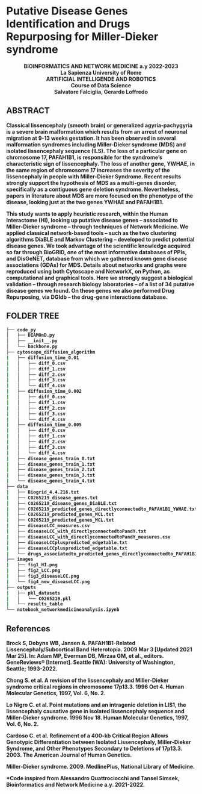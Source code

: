 # Putative Disease Genes Identification and Drugs Repurposing for Miller-Dieker syndrome

<p align="center">
  <b>BIOINFORMATICS AND NETWORK MEDICINE a.y 2022-2023<br />
La Sapienza University of Rome<br />
ARTIFICIAL INTELLIGENDE AND ROBOTICS<b>  <br />
Course of Data Science<b>  <br />
Salvatore Falciglia, Gerardo Loffredo<b> <br />
</p>


## ABSTRACT

Classical lissencephaly (smooth brain) or generalized agyria-pachygyria is a severe brain malformation which results from an arrest of neuronal migration at 9-13 weeks gestation. It has been observed in several malformation syndromes including Miller-Dieker syndrome (MDS) and isolated lissencephaly sequence (ILS). The loss of a particular gene on chromosome 17, PAFAH1B1, is responsible for the syndrome’s characteristic sign of lissencephaly. The loss of another gene, YWHAE, in the same region of chromosome 17 increases the severity of the lissencephaly in people with Miller-Dieker Syndrome. Recent results strongly support the hypothesis of MDS as a multi-genes disorder, specifically as a contiguous gene deletion syndrome. Nevertheless, papers in literature about MDS are more focused on the phenotype of the disease, looking just at the two genes YWHAE and PAFAH1B1. 

This study wants to apply heuristic research, within the Human Interactome (HI), looking up putative disease genes – associated to Miller-Dieker syndrome – through techniques of Network Medicine. We applied classical network-based tools – such as the two clustering algorithms DiaBLE and Markov Clustering – developed to predict potential disease genes. We took advantage of the scientific knowledge acquired so far through BioGRID, one of the most informative databases of PPIs, and DisGeNET, database from which we gathered known gene disease associations (GDAs) for MDS. Details about networks and graphs were reproduced using both Cytoscape and NetworkX, on Python, as computational and graphical tools. Here we strongly suggest a biological validation – through research biology laboratories – of a list of 34 putative disease genes we found. On these genes we also performed Drug Repurposing, via DGIdb – the drug-gene interactions database.

## FOLDER TREE
```bash
├── code_py
│   ├── DIAMOnD.py
│   ├── __init__.py
│   └── backbone.py
├── cytoscape_diffusion_algorithm
|   ├── diffusion_time_0.01
|   │   ├── diff_0.csv
|   │   ├── diff_1.csv
|   │   ├── diff_2.csv
|   │   ├── diff_3.csv
|   │   └── diff_4.csv
|   ├── diffusion_time_0.002
|   │   ├── diff_0.csv
|   │   ├── diff_1.csv
|   │   ├── diff_2.csv
|   │   ├── diff_3.csv
|   │   └── diff_4.csv
|   ├── diffusion_time_0.005
|   │   ├── diff_0.csv
|   │   ├── diff_1.csv
|   │   ├── diff_2.csv
|   │   ├── diff_3.csv
|   │   └── diff_4.csv
|   ├── disease_genes_train_0.txt
|   ├── disease_genes_train_1.txt
|   ├── disease_genes_train_2.txt
|   ├── disease_genes_train_3.txt
|   └── disease_genes_train_4.txt
├── data
|   ├── Biogrid_4.4.216.txt
|   ├── C0265219_disease_genes.txt
|   ├── C0265219_disease_genes_DiaBLE.txt
|   ├── C0265219_predicted_genes_directlyconnectedto_PAFAH1B1_YWHAE.txt
|   ├── C0265219_predicted_genes_MCL.txt
|   ├── C0265219_predicted_genes_MCL.txt
|   ├── diseaseLCC_measures.csv
|   ├── diseaseLCC_with_directlyconnectedtoPandY.txt
|   ├── diseaseLCC_with_directlyconnectedtoPandY_measures.csv
|   ├── diseaseLCCpluspredicted_edgetable.txt
|   ├── diseaseLCCpluspredicted_edgetable.txt
|   └── drugs_associatedto_predicted_genes_directlyconnectedto_PAFAH1B1_YWHAE.txt
├── images    
|   ├── fig1_HI.png
|   ├── fig2_LCC.png
|   ├── fig3_diseaseLCC.png
|   └── fig4_new_diseaseLCC.png
├── outputs    
|   ├── pkl_datasets
|   │   └── C0265219.pkl
|   └── results_table
└── notebook_networkmedicineanalysis.ipynb
```

## References
Brock S, Dobyns WB, Jansen A. PAFAH1B1-Related Lissencephaly/Subcortical Band Heterotopia. 2009 Mar 3 [Updated 2021 Mar 25]. In: Adam MP, Everman DB, Mirzaa GM, et al., editors. GeneReviews® [Internet]. Seattle (WA): University of Washington, Seattle; 1993-2022.

Chong S. et al. A revision of the lissencephaly and Miller-Dieker syndrome critical regions in chromosome 17p13.3. 1996 Oct 4. Human Molecular Genetics, 1997, Vol. 6, No. 2.

Lo Nigro C. et al. Point mutations and an intragenic deletion in LIS1, the lissencephaly causative gene in isolated lissencephaly sequence and Miller-Dieker syndrome. 1996 Nov 18. Human Molecular Genetics, 1997, Vol. 6, No. 2.

Cardoso C. et al. Refinement of a 400-kb Critical Region Allows Genotypic Differentiation between Isolated Lissencephaly, Miller-Dieker Syndrome, and Other Phenotypes Secondary to Deletions of 17p13.3. 2003. The American Journal of Human Genetics.

Miller-Dieker syndrome. 2009. MedlinePlus, National Library of Medicine.

*Code inspired from Alessandro Quattrociocchi and Tansel Simsek, Bioinformatics and Network Medicine a.y. 2021-2022.
